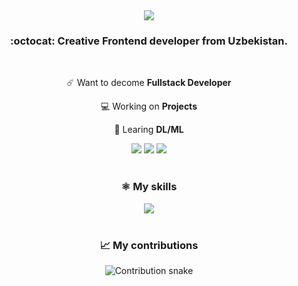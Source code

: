 <div align="center">
  <img src="https://readme-typing-svg.demolab.com?font=Fira+Code&weight=500&size=36&duration=3000&pause=500&color=FF0066&center=true&vCenter=true&random=false&width=500&height=70&lines=Hi+There!;I+am+Lazizbek!">
</div>

<h3 align="center">:octocat: Creative Frontend developer from Uzbekistan.</h3>

<br/>

<div align="center">
  
  ☄️ Want to decome **Fullstack Developer**

  💻 Working on **Projects**

  🤖 Learing **DL/ML**
  
</div>

<div align="center">
  <a href="mailto:saintx.git@gmail.com"><img src="https://img.shields.io/badge/Gmail-D14836?style=for-the-badge&logo=gmail&logoColor=white"></a>
  <a href="https://t.me/NONAME_JS"><img src="https://img.shields.io/badge/Telegram-2CA5E0?style=for-the-badge&logo=telegram&logoColor=white"></a>
  <a href="https://linkedin.com/in/ssaintx"><img src="https://img.shields.io/badge/LinkedIn-0077b5?style=for-the-badge&logo=linkedin&logoColor=white"></a>
</div>

<br/>

<h3 align="center">⚛️ My skills</h3>

<div align="center">
  <a href="https://skillicons.dev">
    <img src="https://skillicons.dev/icons?i=docker,tailwind,git,github,nextjs,react,vue,threejs,python,c,java,ps,pr,html,css&perline=5" />
  </a>
</div>

<br/>

<h3 align="center">📈 My contributions</h3>

<div align="center">
  <img alt="Contribution snake" src="">
</div>
